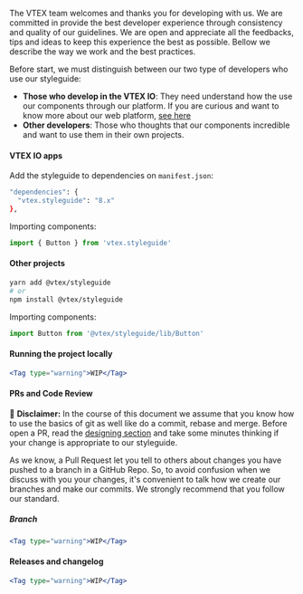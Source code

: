 The VTEX team welcomes and thanks you for developing with us. We are committed in provide the best developer experience through consistency and quality of our guidelines. We are open and appreciate all the feedbacks, tips and ideas to keep this experience the best as possible. Bellow we describe the way we work and the best practices.

Before start, we must distinguish between our two type of developers who use our styleguide:

- **Those who develop in the VTEX IO**: They need understand how the use our components through our platform. If you are curious and want to know more about our web platform, [see here](https://help.vtex.com/tracks/vtex-io-getting-started--2qYWraccosS2ayg2kusaUo/1LSy4Gkvo4saEQa2OMqC4q)
- **Other developers**: Those who thoughts that our components incredible and want to use them in their own projects.

#### VTEX IO apps

Add the styleguide to dependencies on `manifest.json`:

```sh noeditor static
"dependencies": {
  "vtex.styleguide": "8.x"
},
```

Importing components:

```js noeditor static
import { Button } from 'vtex.styleguide'
```

#### Other projects

```sh noeditor static
yarn add @vtex/styleguide
# or
npm install @vtex/styleguide
```

Importing components:

```js noeditor static
import Button from '@vtex/styleguide/lib/Button'
```

#### Running the project locally

```jsx noeditor
<Tag type="warning">WIP</Tag>
```

#### PRs and Code Review

:loudspeaker: **Disclaimer:** In the course of this document we assume that you know how to use the basics of git as well like do a commit, rebase and merge. Before open a PR, read the [designing section](./designing.md) and take some minutes thinking if your change is appropriate to our styleguide.

As we know, a Pull Request let you tell to others about changes you have pushed to a branch in a GitHub Repo. So, to avoid confusion when we discuss with you your changes, it's convenient to talk how we create our branches and make our commits. We strongly recommend that you follow our standard.

##### Branch

```jsx noeditor
<Tag type="warning">WIP</Tag>
```

#### Releases and changelog

```jsx noeditor
<Tag type="warning">WIP</Tag>
```
